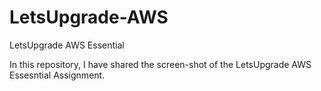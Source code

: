 # LetsUpgrade-AWS
LetsUpgrade AWS Essential

In this repository, I have shared the screen-shot of the LetsUpgrade AWS Essesntial Assignment.
